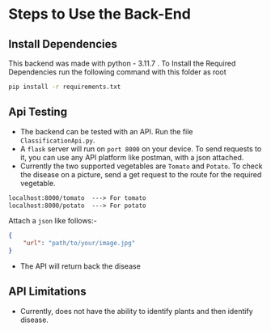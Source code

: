 # Steps to Use the Back-End

## Install Dependencies
This backend was made with python - 3.11.7 . To Install the Required Dependencies run the following command with this folder as root
```bash
pip install -r requirements.txt
```

## Api Testing
- The backend can be tested with an API. Run the file `ClassificationApi.py`. <br>
- A `flask` server will run on `port 8000` on your device. To send requests to it, you can use any API platform like postman, with a json attached. <br>
- Currently the two supported vegetables are `Tomato` and `Potato`. To check the disease on a picture, send a get request to the route for the required vegetable.

```txt
localhost:8000/tomato  ---> For tomato
localhost:8000/potato  ---> For potato
```
Attach a `json` like follows:-

```json
{
    "url": "path/to/your/image.jpg"
}
```

- The API will return back the disease

## API Limitations
- Currently, does not have the ability to identify plants and then identify disease.

 